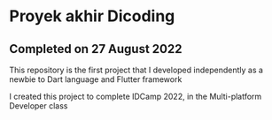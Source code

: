 # Proyek akhir Dicoding
## Completed on 27 August 2022

This repository is the first project that I developed independently as a newbie to Dart language and Flutter framework

I created this project to complete IDCamp 2022, in the Multi-platform Developer class
